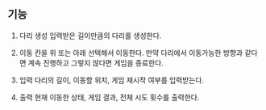 ## 기능
1. 다리 생성
입력받은 길이만큼의 다리를 생성한다.

2. 이동
칸을 위 또는 아래 선택해서 이동한다. 만약 다리에서 이동가능한 방향과 같다면 계속 진행하고 그렇지 않다면 게임을 종료한다.

3. 입력
다리의 길이, 이동할 위치, 게임 재시작 여부를 입력받는다.

4. 출력
현재 이동한 상태, 게임 결과, 전체 시도 횟수를 출력한다.
